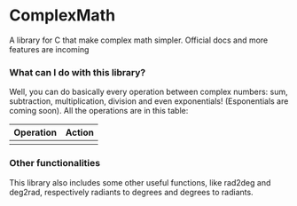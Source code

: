 # ComplexMath
A library for C that make complex math simpler. Official docs and more features are incoming 
### What can I do with this library?
Well, you can do basically every operation between complex numbers: sum, subtraction, multiplication, division and even exponentials! (Esponentials are coming soon). All the operations are in this table:

|Operation| Action|
|---------|-------|
|         |       |

### Other functionalities
This library also includes some other useful functions, like rad2deg and deg2rad, respectively radiants to degrees and degrees to radiants.
